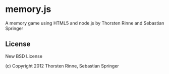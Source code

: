 # memory.js

A memory game using HTML5 and node.js by Thorsten Rinne and Sebastian Springer

## License

New BSD License

(c) Copyright 2012 Thorsten Rinne, Sebastian Springer

